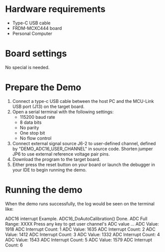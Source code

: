 Hardware requirements
=====================
- Type-C USB cable
- FRDM-MCXC444 board
- Personal Computer

Board settings
============
No special is needed.

Prepare the Demo
===============
1.  Connect a type-c USB cable between the host PC and the MCU-Link USB port (J13) on the target board.
2.  Open a serial terminal with the following settings:
    - 115200 baud rate
    - 8 data bits
    - No parity
    - One stop bit
    - No flow control
3.  Connect external signal source J6-2 to user-defined channel, defined by "DEMO_ADC16_USER_CHANNEL" in source code.
    Shorten jumper JP6 to use external reference voltage pair pins.
4.  Download the program to the target board.
5.  Either press the reset button on your board or launch the debugger in your IDE to begin running the demo.

Running the demo
===============
When the demo runs successfully, the log would be seen on the terminal like:

ADC16 interrupt Example.
ADC16_DoAutoCalibration() Done.
ADC Full Range: XXXX
Press any key to get user channel's ADC value ...
ADC Value: 1918
ADC Interrupt Count: 1
ADC Value: 1635
ADC Interrupt Count: 2
ADC Value: 1412
ADC Interrupt Count: 3
ADC Value: 1332
ADC Interrupt Count: 4
ADC Value: 1543
ADC Interrupt Count: 5
ADC Value: 1579
ADC Interrupt Count: 6
